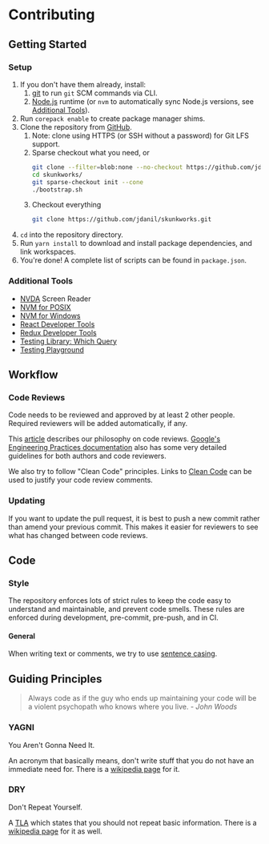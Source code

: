 # Contributing

## Getting Started

### Setup

1. If you don't have them already, install:
   1. [git](https://git-scm.com/) to run `git` SCM commands via CLI.
   1. [Node.js](https://nodejs.org/) runtime (or `nvm` to automatically sync Node.js versions, see [Additional Tools](#additional-tools)).
1. Run `corepack enable` to create package manager shims.
1. Clone the repository from [GitHub](https://github.com/jdanil/skunkworks).
   1. Note: clone using HTTPS (or SSH without a password) for Git LFS support.
   1. Sparse checkout what you need, or
      ```bash
      git clone --filter=blob:none --no-checkout https://github.com/jdanil/skunkworks.git
      cd skunkworks/
      git sparse-checkout init --cone
      ./bootstrap.sh
      ```
   1. Checkout everything
      ```bash
      git clone https://github.com/jdanil/skunkworks.git
      ```
1. `cd` into the repository directory.
1. Run `yarn install` to download and install package dependencies, and link workspaces.
1. You're done! A complete list of scripts can be found in `package.json`.

### Additional Tools

- [NVDA](https://www.nvaccess.org/download/) Screen Reader
- [NVM for POSIX](https://github.com/nvm-sh/nvm)
- [NVM for Windows](https://github.com/coreybutler/nvm-windows)
- [React Developer Tools](https://chrome.google.com/webstore/detail/react-developer-tools/fmkadmapgofadopljbjfkapdkoienihi?hl=en)
- [Redux Developer Tools](https://chrome.google.com/webstore/detail/redux-devtools/lmhkpmbekcpmknklioeibfkpmmfibljd?hl=en)
- [Testing Library: Which Query](https://chrome.google.com/webstore/detail/testing-library-which-que/olmmagdolfehlpjmbkmondggbebeimoh)
- [Testing Playground](https://chrome.google.com/webstore/detail/testing-playground/hejbmebodbijjdhflfknehhcgaklhano)

## Workflow

### Code Reviews

Code needs to be reviewed and approved by at least 2 other people.
Required reviewers will be added automatically, if any.

This [article](https://medium.com/palantir/code-review-best-practices-19e02780015f) describes our philosophy on code reviews.
[Google's Engineering Practices documentation](https://google.github.io/eng-practices/review/) also has some very detailed guidelines for both authors and code reviewers.

We also try to follow "Clean Code" principles.
Links to [Clean Code](https://moderatemisbehaviour.github.io/clean-code-smells-and-heuristics/) can be used to justify your code review comments.

### Updating

If you want to update the pull request, it is best to push a new commit rather than amend your previous commit.
This makes it easier for reviewers to see what has changed between code reviews.

## Code

### Style

The repository enforces lots of strict rules to keep the code easy to understand and maintainable, and prevent code smells.
These rules are enforced during development, pre-commit, pre-push, and in CI.

#### General

When writing text or comments, we try to use [sentence casing](https://en.wiktionary.org/wiki/sentence_case).

## Guiding Principles

> Always code as if the guy who ends up maintaining your code will be a violent psychopath who knows where you live. - <cite>John Woods</cite>

### YAGNI

You Aren't Gonna Need It.

An acronym that basically means, don't write stuff that you do not have an immediate need for.
There is a [wikipedia page](https://en.wikipedia.org/wiki/You_aren%27t_gonna_need_it) for it.

### DRY

Don't Repeat Yourself.

A [TLA](https://en.wikipedia.org/wiki/Three-letter_acronym) which states that you should not repeat basic information.
There is a [wikipedia page](https://en.wikipedia.org/wiki/Don%27t_repeat_yourself) for it as well.
